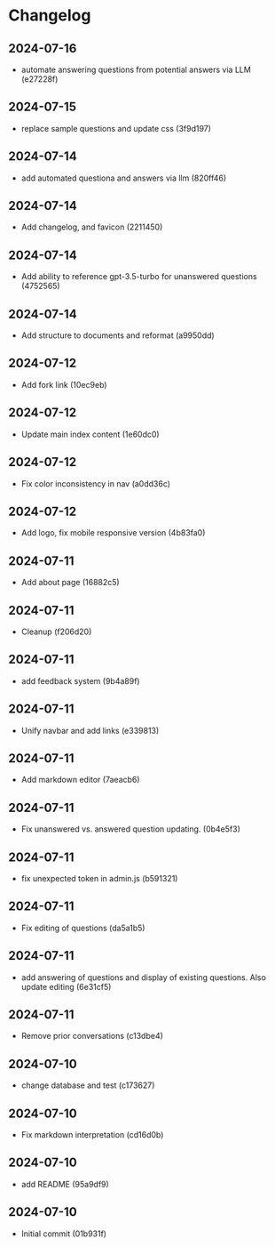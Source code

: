 # Changelog

## 2024-07-16
- automate answering questions from potential answers via LLM (e27228f)

## 2024-07-15
- replace sample questions and update css (3f9d197)

## 2024-07-14
- add automated questiona and answers via llm (820ff46)

## 2024-07-14
- Add changelog, and favicon (2211450)

## 2024-07-14
- Add ability to reference gpt-3.5-turbo for unanswered questions (4752565)

## 2024-07-14
- Add structure to documents and reformat (a9950dd)

## 2024-07-12
- Add fork link (10ec9eb)

## 2024-07-12
- Update main index content (1e60dc0)

## 2024-07-12
- Fix color inconsistency in nav (a0dd36c)

## 2024-07-12
- Add logo, fix mobile responsive version (4b83fa0)

## 2024-07-11
- Add about page (16882c5)

## 2024-07-11
- Cleanup (f206d20)

## 2024-07-11
- add feedback system (9b4a89f)

## 2024-07-11
- Unify navbar and add links (e339813)

## 2024-07-11
- Add markdown editor (7aeacb6)

## 2024-07-11
- Fix unanswered vs. answered question updating. (0b4e5f3)

## 2024-07-11
- fix unexpected token in admin.js (b591321)

## 2024-07-11
- Fix editing of questions (da5a1b5)

## 2024-07-11
- add answering of questions and display of existing questions. Also update editing (6e31cf5)

## 2024-07-11
- Remove prior conversations (c13dbe4)

## 2024-07-10
- change database and test (c173627)

## 2024-07-10
- Fix markdown interpretation (cd16d0b)

## 2024-07-10
- add README (95a9df9)

## 2024-07-10
- Initial commit (01b931f)

